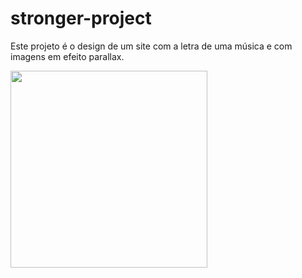 # stronger-project
Este projeto é o design de um site com a letra de uma música e com imagens em efeito parallax.

<img src="https://i.imgur.com/rIay7ui.png" height="315">
